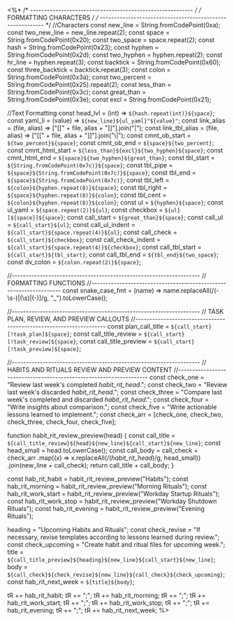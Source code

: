 <%*
/* ---------------------------------------------------------- */
/*                    FORMATTING CHARACTERS                   */
/* ---------------------------------------------------------- */
//Characters
const new_line = String.fromCodePoint(0xa);
const two_new_line = new_line.repeat(2);
const space = String.fromCodePoint(0x20);
const two_space = space.repeat(2);
const hash = String.fromCodePoint(0x23);
const hyphen = String.fromCodePoint(0x2d);
const two_hyphen = hyphen.repeat(2);
const hr_line = hyphen.repeat(3);
const backtick = String.fromCodePoint(0x60);
const three_backtick = backtick.repeat(3);
const colon = String.fromCodePoint(0x3a);
const two_percent = String.fromCodePoint(0x25).repeat(2);
const less_than = String.fromCodePoint(0x3c);
const great_than = String.fromCodePoint(0x3e);
const excl = String.fromCodePoint(0x21);

//Text Formatting
const head_lvl = (int) => `${hash.repeat(int)}${space}`;
const yaml_li = (value) => `${new_line}${ul_yaml}"${value}"`;
const link_alias = (file, alias) => ["[[" + file, alias + "]]"].join("|");
const link_tbl_alias = (file, alias) => ["[[" + file, alias + "]]"].join("\\|");
const cmnt_ob_start = `${two_percent}${space}`;
const cmnt_ob_end = `${space}${two_percent}`;
const cmnt_html_start = `${less_than}${excl}${two_hyphen}${space}`;
const cmnt_html_end = `${space}${two_hyphen}${great_than}`;
const tbl_start = `${String.fromCodePoint(0x7c)}${space}`;
const tbl_pipe = `${space}${String.fromCodePoint(0x7c)}${space}`;
const tbl_end = `${space}${String.fromCodePoint(0x7c)}`;
const tbl_left = `${colon}${hyphen.repeat(8)}${space}`;
const tbl_right = `${space}${hyphen.repeat(8)}${colon}`;
const tbl_cent = `${colon}${hyphen.repeat(8)}${colon}`;
const ul = `${hyphen}${space}`;
const ul_yaml = `${space.repeat(2)}${ul}`;
const checkbox = `${ul}[${space}]${space}`;
const call_start = `${great_than}${space}`;
const call_ul = `${call_start}${ul}`;
const call_ul_indent = `${call_start}${space.repeat(4)}${ul}`;
const call_check = `${call_start}${checkbox}`;
const call_check_indent = `${call_start}${space.repeat(4)}${checkbox}`;
const call_tbl_start = `${call_start}${tbl_start}`;
const call_tbl_end = `${tbl_end}${two_space}`;
const dv_colon = `${colon.repeat(2)}${space}`;

//-------------------------------------------------------------------
// FORMATTING FUNCTIONS
//-------------------------------------------------------------------
const snake_case_fmt = (name) =>
  name.replaceAll(/(\-\s\-)|(\s)|(\-)]/g, "_").toLowerCase();

//-------------------------------------------------------------------
// TASK PLAN, REVIEW, AND PREVIEW CALLOUTS
//-------------------------------------------------------------------
const plan_call_title = `${call_start}[!task_plan]${space}`;
const call_title_review = `${call_start}[!task_review]${space}`;
const call_title_preview = `${call_start}[!task_preview]${space}`;

//-------------------------------------------------------------------
// HABITS AND RITUALS REVIEW AND PREVIEW CONTENT
//-------------------------------------------------------------------
const check_one = "Review last week's completed _habit_rit_head_.";
const check_two = "Review last week's discarded _habit_rit_head_.";
const check_three =
  "Compare last week's completed and discarded _habit_rit_head_.";
const check_four = "Write insights about comparison.";
const check_five = "Write actionable lessons learned to implement.";
const check_arr = [check_one, check_two, check_three, check_four, check_five];

function habit_rit_review_preview(head) {
  const call_title = `${call_title_review}${head}${new_line}${call_start}${new_line}`;
  const head_small = head.toLowerCase();
  const call_body =
    call_check +
    check_arr
      .map((x) => x.replaceAll(/(_habit_rit_head_)/g, head_small))
      .join(new_line + call_check);
  return call_title + call_body;
}

const hab_rit_habit = habit_rit_review_preview("Habits");
const hab_rit_morning = habit_rit_review_preview("Morning Rituals");
const hab_rit_work_start = habit_rit_review_preview("Workday Startup Rituals");
const hab_rit_work_stop = habit_rit_review_preview("Workday Shutdown Rituals");
const hab_rit_evening = habit_rit_review_preview("Evening Rituals");

heading = "Upcoming Habits and Rituals";
const check_revise =
  "If necessary, revise templates according to lessons learned during review.";
const check_upcoming = "Create habit and ritual files for upcoming week.";
title = `${call_title_preview}${heading}${new_line}${call_start}${new_line}`;
body = `${call_check}${check_revise}${new_line}${call_check}${check_upcoming}`;
const hab_rit_next_week = `${title}${body}`;

tR += hab_rit_habit;
tR += ";";
tR += hab_rit_morning;
tR += ";";
tR += hab_rit_work_start;
tR += ";";
tR += hab_rit_work_stop;
tR += ";";
tR += hab_rit_evening;
tR += ";";
tR += hab_rit_next_week;
%>
